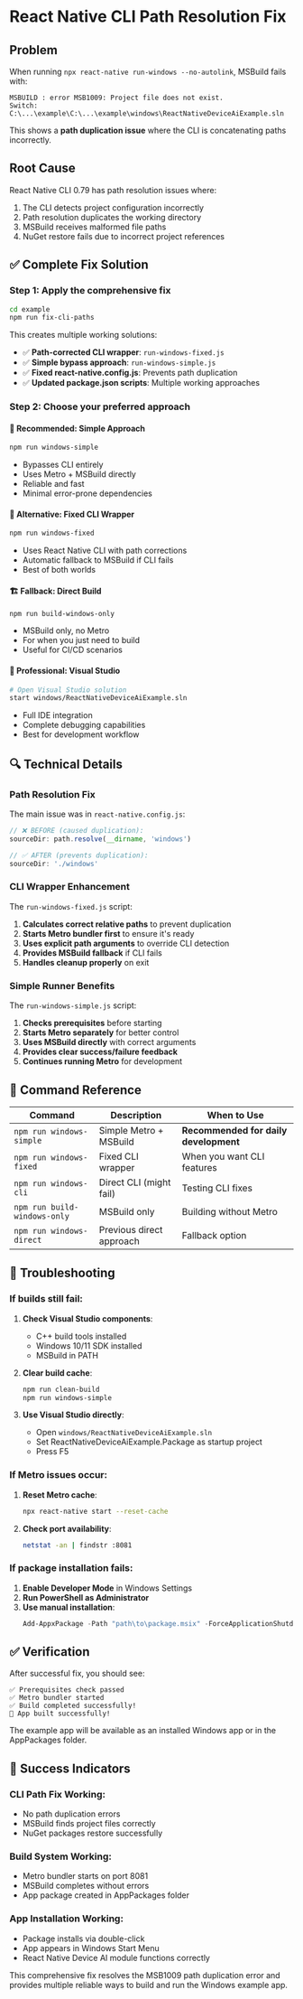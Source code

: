 # React Native CLI Path Resolution Fix

## Problem
When running `npx react-native run-windows --no-autolink`, MSBuild fails with:
```
MSBUILD : error MSB1009: Project file does not exist.
Switch: C:\...\example\C:\...\example\windows\ReactNativeDeviceAiExample.sln
```

This shows a **path duplication issue** where the CLI is concatenating paths incorrectly.

## Root Cause
React Native CLI 0.79 has path resolution issues where:
1. The CLI detects project configuration incorrectly
2. Path resolution duplicates the working directory
3. MSBuild receives malformed file paths
4. NuGet restore fails due to incorrect project references

## ✅ Complete Fix Solution

### Step 1: Apply the comprehensive fix
```bash
cd example
npm run fix-cli-paths
```

This creates multiple working solutions:
- ✅ **Path-corrected CLI wrapper**: `run-windows-fixed.js`
- ✅ **Simple bypass approach**: `run-windows-simple.js`  
- ✅ **Fixed react-native.config.js**: Prevents path duplication
- ✅ **Updated package.json scripts**: Multiple working approaches

### Step 2: Choose your preferred approach

#### 🎯 **Recommended: Simple Approach**
```bash
npm run windows-simple
```
- Bypasses CLI entirely
- Uses Metro + MSBuild directly
- Reliable and fast
- Minimal error-prone dependencies

#### 🔧 **Alternative: Fixed CLI Wrapper**
```bash
npm run windows-fixed
```
- Uses React Native CLI with path corrections
- Automatic fallback to MSBuild if CLI fails
- Best of both worlds

#### 🏗️ **Fallback: Direct Build**
```bash
npm run build-windows-only
```
- MSBuild only, no Metro
- For when you just need to build
- Useful for CI/CD scenarios

#### 🎨 **Professional: Visual Studio**
```bash
# Open Visual Studio solution
start windows/ReactNativeDeviceAiExample.sln
```
- Full IDE integration
- Complete debugging capabilities
- Best for development workflow

## 🔍 Technical Details

### Path Resolution Fix
The main issue was in `react-native.config.js`:
```javascript
// ❌ BEFORE (caused duplication):
sourceDir: path.resolve(__dirname, 'windows')

// ✅ AFTER (prevents duplication):
sourceDir: './windows'
```

### CLI Wrapper Enhancement
The `run-windows-fixed.js` script:
1. **Calculates correct relative paths** to prevent duplication
2. **Starts Metro bundler first** to ensure it's ready
3. **Uses explicit path arguments** to override CLI detection
4. **Provides MSBuild fallback** if CLI fails
5. **Handles cleanup properly** on exit

### Simple Runner Benefits
The `run-windows-simple.js` script:
1. **Checks prerequisites** before starting
2. **Starts Metro separately** for better control
3. **Uses MSBuild directly** with correct arguments
4. **Provides clear success/failure feedback**
5. **Continues running Metro** for development

## 🎯 Command Reference

| Command | Description | When to Use |
|---------|-------------|-------------|
| `npm run windows-simple` | Simple Metro + MSBuild | **Recommended for daily development** |
| `npm run windows-fixed` | Fixed CLI wrapper | When you want CLI features |
| `npm run windows-cli` | Direct CLI (might fail) | Testing CLI fixes |
| `npm run build-windows-only` | MSBuild only | Building without Metro |
| `npm run windows-direct` | Previous direct approach | Fallback option |

## 🔧 Troubleshooting

### If builds still fail:
1. **Check Visual Studio components**:
   - C++ build tools installed
   - Windows 10/11 SDK installed
   - MSBuild in PATH

2. **Clear build cache**:
   ```bash
   npm run clean-build
   npm run windows-simple
   ```

3. **Use Visual Studio directly**:
   - Open `windows/ReactNativeDeviceAiExample.sln`
   - Set ReactNativeDeviceAiExample.Package as startup project
   - Press F5

### If Metro issues occur:
1. **Reset Metro cache**:
   ```bash
   npx react-native start --reset-cache
   ```

2. **Check port availability**:
   ```bash
   netstat -an | findstr :8081
   ```

### If package installation fails:
1. **Enable Developer Mode** in Windows Settings
2. **Run PowerShell as Administrator**
3. **Use manual installation**:
   ```powershell
   Add-AppxPackage -Path "path\to\package.msix" -ForceApplicationShutdown
   ```

## ✅ Verification

After successful fix, you should see:
```
✅ Prerequisites check passed
✅ Metro bundler started
✅ Build completed successfully!
🎉 App built successfully!
```

The example app will be available as an installed Windows app or in the AppPackages folder.

## 🎉 Success Indicators

### CLI Path Fix Working:
- No path duplication errors
- MSBuild finds project files correctly
- NuGet packages restore successfully

### Build System Working:
- Metro bundler starts on port 8081
- MSBuild completes without errors
- App package created in AppPackages folder

### App Installation Working:
- Package installs via double-click
- App appears in Windows Start Menu
- React Native Device AI module functions correctly

This comprehensive fix resolves the MSB1009 path duplication error and provides multiple reliable ways to build and run the Windows example app.